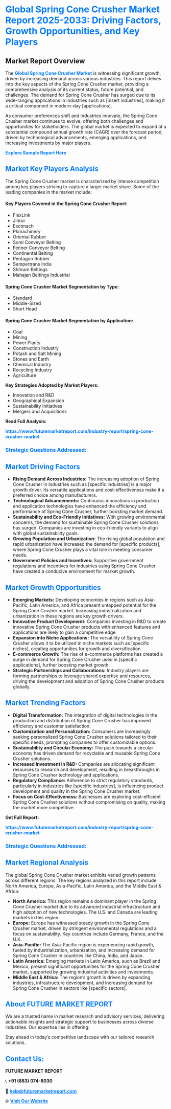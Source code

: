 <h1 style="color: #007BFF;">Global Spring Cone Crusher Market Report 2025-2033: Driving Factors, Growth Opportunities, and Key Players</h1>

<section id="overview">
<h2>Market Report Overview</h2>
<p>The <a href="https://www.futuremarketreport.com/industry-report/spring-cone-crusher-market" style="color: #007BFF; text-decoration: none;"><strong>Global Spring Cone Crusher Market</strong></a> is witnessing significant growth, driven by increasing demand across various industries. This report delves into the key aspects of the Spring Cone Crusher market, providing a comprehensive analysis of its current status, future potential, and challenges. The demand for Spring Cone Crusher has surged due to its wide-ranging applications in industries such as [insert industries], making it a critical component in modern-day [applications].</p>
<p>As consumer preferences shift and industries innovate, the Spring Cone Crusher market continues to evolve, offering both challenges and opportunities for stakeholders. The global market is expected to expand at a substantial compound annual growth rate (CAGR) over the forecast period, driven by technological advancements, emerging applications, and increasing investments by major players.</p>
</section>

<section id="overview">
<p><a href="https://www.futuremarketreport.com/request-sample/reportId=29158" style="color: #007BFF; text-decoration: none;"><strong>Explore Sample Report Here</strong></a></p>
</section>

<section id="key-players">
<h2 style="color: #007BFF;">Market Key Players Analysis</h2>
<p>The Spring Cone Crusher market is characterized by intense competition among key players striving to capture a larger market share. Some of the leading companies in the market include:</p>
<h4>Key Players Covered in the Spring Cone Crusher Report:</h4>
<ul><li>FlexLink</li><li>Jinrui</li><li>Exctmach</li><li>Pkmachinery</li><li>Oriental Rubber</li><li>Somi Conveyor Belting</li><li>Fenner Conveyor Belting</li><li>Continental Belting</li><li>Pentagon Rubber</li><li>Sempertrans India</li><li>Shriram Beltings</li><li>Mahajan Beltings Industrial</li></ul>
<h4>Spring Cone Crusher Market Segmentation by Type:</h4>
<ul><li>Standard</li><li>Middle-Sized</li><li>Short Head</li></ul>

<h4>Spring Cone Crusher Market Segmentation by Application:</h4>
<ul><li>Coal</li><li>Mining</li><li>Power Plants</li><li>Construction Industry</li><li>Potash and Salt Mining</li><li>Stones and Earth</li><li>Chemical Industry</li><li>Recycling Industry</li><li>Agriculture</li></ul>
<p><strong>Key Strategies Adopted by Market Players:</strong></p>
<ul>
<li>Innovation and R&D</li>
<li>Geographical Expansion</li>
<li>Sustainability Initiatives</li>
<li>Mergers and Acquisitions</li>
</ul>
</section>

<section>
<p><strong>Read Full Analysis: </strong></p><a href="https://www.futuremarketreport.com/industry-report/spring-cone-crusher-market" style="color: #007BFF; text-decoration: none;"><strong>https://www.futuremarketreport.com/industry-report/spring-cone-crusher-market</strong></a>
<h3 style="color: #007BFF;">Strategic Questions Addressed:</h3>
</section>

<section id="driving-factors">
<h2 style="color: #007BFF;">Market Driving Factors</h2>
<ul>
<li><strong>Rising Demand Across Industries:</strong> The increasing adoption of Spring Cone Crusher in industries such as [specific industries] is a major growth driver. Its versatile applications and cost-effectiveness make it a preferred choice among manufacturers.</li>
<li><strong>Technological Advancements:</strong> Continuous innovations in production and application technologies have enhanced the efficiency and performance of Spring Cone Crusher, further boosting market demand.</li>
<li><strong>Sustainability and Eco-Friendly Initiatives:</strong> With growing environmental concerns, the demand for sustainable Spring Cone Crusher solutions has surged. Companies are investing in eco-friendly variants to align with global sustainability goals.</li>
<li><strong>Growing Population and Urbanization:</strong> The rising global population and rapid urbanization have increased the demand for [specific products], where Spring Cone Crusher plays a vital role in meeting consumer needs.</li>
<li><strong>Government Policies and Incentives:</strong> Supportive government regulations and incentives for industries using Spring Cone Crusher have created a conducive environment for market growth.</li>
</ul>
</section>

<section id="growth-opportunities">
<h2 style="color: #007BFF;">Market Growth Opportunities</h2>
<ul>
<li><strong>Emerging Markets:</strong> Developing economies in regions such as Asia-Pacific, Latin America, and Africa present untapped potential for the Spring Cone Crusher market. Increasing industrialization and urbanization in these regions are key growth drivers.</li>
<li><strong>Innovative Product Development:</strong> Companies investing in R&D to create innovative Spring Cone Crusher products with enhanced features and applications are likely to gain a competitive edge.</li>
<li><strong>Expansion into Niche Applications:</strong> The versatility of Spring Cone Crusher allows it to be utilized in niche markets such as [specific niches], creating opportunities for growth and diversification.</li>
<li><strong>E-commerce Growth:</strong> The rise of e-commerce platforms has created a surge in demand for Spring Cone Crusher used in [specific applications], further boosting market growth.</li>
<li><strong>Strategic Partnerships and Collaborations:</strong> Industry players are forming partnerships to leverage shared expertise and resources, driving the development and adoption of Spring Cone Crusher products globally.</li>
</ul>
</section>

<section id="trending-factors">
<h2 style="color: #007BFF;">Market Trending Factors</h2>
<ul>
<li><strong>Digital Transformation:</strong> The integration of digital technologies in the production and distribution of Spring Cone Crusher has improved efficiency and customer satisfaction.</li>
<li><strong>Customization and Personalization:</strong> Consumers are increasingly seeking personalized Spring Cone Crusher solutions tailored to their specific needs, prompting companies to offer customizable options.</li>
<li><strong>Sustainability and Circular Economy:</strong> The push towards a circular economy has driven demand for recyclable and reusable Spring Cone Crusher solutions.</li>
<li><strong>Increased Investment in R&D:</strong> Companies are allocating significant resources to research and development, resulting in breakthroughs in Spring Cone Crusher technology and applications.</li>
<li><strong>Regulatory Compliance:</strong> Adherence to strict regulatory standards, particularly in industries like [specific industries], is influencing product development and quality in the Spring Cone Crusher market.</li>
<li><strong>Focus on Cost-Effectiveness:</strong> Businesses are exploring cost-efficient Spring Cone Crusher solutions without compromising on quality, making the market more competitive.</li>
</ul>
</section>

<section>
<p><strong>Get Full Report: </strong></p><a href="https://www.futuremarketreport.com/industry-report/spring-cone-crusher-market" style="color: #007BFF; text-decoration: none;"><strong>https://www.futuremarketreport.com/industry-report/spring-cone-crusher-market</strong></a>
<h3 style="color: #007BFF;">Strategic Questions Addressed:</h3>
</section>


<section id="regional-analysis">
<h2 style="color: #007BFF;">Market Regional Analysis</h2>
<p>The global Spring Cone Crusher market exhibits varied growth patterns across different regions. The key regions analyzed in this report include North America, Europe, Asia-Pacific, Latin America, and the Middle East & Africa:</p>
<ul>
<li><strong>North America:</strong> This region remains a dominant player in the Spring Cone Crusher market due to its advanced industrial infrastructure and high adoption of new technologies. The U.S. and Canada are leading markets in this region.</li>
<li><strong>Europe:</strong> Europe has witnessed steady growth in the Spring Cone Crusher market, driven by stringent environmental regulations and a focus on sustainability. Key countries include Germany, France, and the U.K.</li>
<li><strong>Asia-Pacific:</strong> The Asia-Pacific region is experiencing rapid growth, fueled by industrialization, urbanization, and increasing demand for Spring Cone Crusher in countries like China, India, and Japan.</li>
<li><strong>Latin America:</strong> Emerging markets in Latin America, such as Brazil and Mexico, present significant opportunities for the Spring Cone Crusher market, supported by growing industrial activities and investments.</li>
<li><strong>Middle East & Africa:</strong> The region’s growth is driven by expanding industries, infrastructure development, and increasing demand for Spring Cone Crusher in sectors like [specific sectors].</li>
</ul>
</section>

<footer>
<h2 style="color: #007BFF;">About FUTURE MARKET REPORT</h2>
<p>We are a trusted name in market research and advisory services, delivering actionable insights and strategic support to businesses across diverse industries. Our expertise lies in offering:</p>

<p>Stay ahead in today’s competitive landscape with our tailored research solutions.</p>

<h2 style="color: #007BFF;">Contact Us:</h2>
<p><strong>FUTURE MARKET REPORT</strong></p>
<p>📞 <strong>+91 (883) 074-8030</strong></p>
<p>📧 <strong><a href="mailto:help@futuremarketreport.com" style="color: #007BFF;">help@futuremarketreport.com</a></strong></p>
<p>🌐 <strong><a href="https://www.futuremarketreport.com/" style="color: #007BFF;">Visit Our Website</a></strong></p>
</footer>